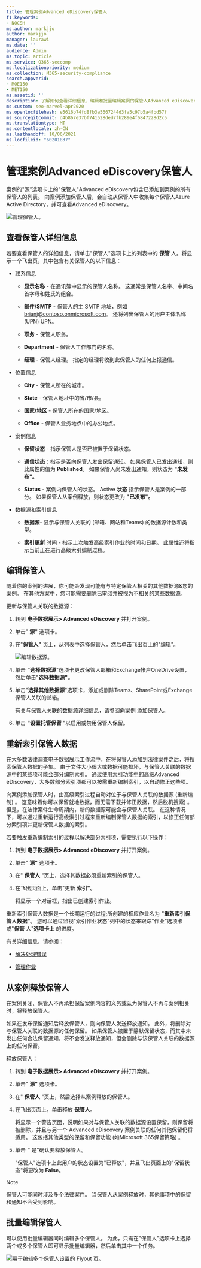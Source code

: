 ```yaml
---
title: 管理案例Advanced eDiscovery保管人
f1.keywords:
- NOCSH
ms.author: markjjo
author: markjjo
manager: laurawi
ms.date: ''
audience: Admin
ms.topic: article
ms.service: O365-seccomp
ms.localizationpriority: medium
ms.collection: M365-security-compliance
search.appverid:
- MOE150
- MET150
ms.assetid: ''
description: 了解如何查看详细信息、编辑和批量编辑案例的保管人Advanced eDiscovery列表。
ms.custom: seo-marvel-apr2020
ms.openlocfilehash: e5616b74fd8fb3a5667244d3fa5c97b5a4fbd57f
ms.sourcegitcommit: d4b867e37bf741528ded7fb289e4f6847228d2c5
ms.translationtype: MT
ms.contentlocale: zh-CN
ms.lasthandoff: 10/06/2021
ms.locfileid: "60201837"
---
```

# <a name="manage-custodians-in-an-advanced-ediscovery-case"></a>管理案例Advanced eDiscovery保管人

案例的"源"选项卡上的"保管人"Advanced eDiscovery包含已添加到案例的所有保管人的列表。 向案例添加保管人后，会自动从保管人中收集每个保管人Azure Active Directory，并可查看Advanced eDiscovery。

![管理保管人。](../media/CustodianDetails.PNG)

## <a name="view-custodian-details"></a>查看保管人详细信息

若要查看保管人的详细信息，请单击"保管人"选项卡上的列表中的 **保管** 人。将显示一个飞出页，其中包含有关保管人的以下信息：

- 联系信息

  - **显示名称** - 在通讯簿中显示的保管人名称。 这通常是保管人名字、中间名首字母和姓氏的组合。
  
   - **邮件/SMTP** - 保管人的主 SMTP 地址，例如 brianj@contoso.onmicrosoft.com。 还将列出保管人的用户主体名称 (UPN) UPN。

  - **职务** - 保管人职务。

  - **Department** - 保管人工作部门的名称。

  - **经理** - 保管人经理。 指定的经理将收到此保管人的任何上报通信。
  
- 位置信息

  - **City** - 保管人所在的城市。

  - **State** - 保管人地址中的省/市/县。

  - **国家/地区** - 保管人所在的国家/地区。

  - **Office** - 保管人业务地点中的办公地点。

- 案例信息

  - **保留状态** - 指示保管人是否已被置于保留状态。 

  - **通信状态**：指示是否向保管人发出保留通知。 如果保管人已发出通知，则此属性的值为 **Published**。 如果保管人尚未发出通知，则状态为 **"未发布"。** 

  - **Status** - 案例内保管人的状态。 Active **状态** 指示保管人是案例的一部分。 如果保管人从案例释放，则状态更改为 **"已发布"。** 

- 数据源和索引信息

    - **数据源**- 显示与保管人关联的 (邮箱、网站和Teams) 的数据源计数和类型。

    - **索引更新** 时间 - 指示上次触发高级索引作业的时间和日期。 此属性还将指示当前正在进行高级索引编制过程。


## <a name="edit-a-custodian"></a>编辑保管人

随着你的案例的进展，你可能会发现可能有与特定保管人相关的其他数据源&您的案例。 在其他方案中，您可能需要删除已审阅并被视为不相关的某些数据源。

更新与保管人关联的数据源：

1. 转到 **电子数据展示> Advanced eDiscovery** 并打开案例。
  
2. 单击" **源"** 选项卡。
  
3. 在"**保管人"** 页上，从列表中选择保管人，然后单击飞出页上的"编辑"。

    ![编辑数据源。](../media/EditCustodianDataSource.PNG)
  
4. 单击 **"选择数据源**"选项卡更改保管人邮箱和Exchange帐户OneDrive设置，然后单击"**选择数据源"。**
  
5. 单击"**选择其他数据源**"选项卡，添加或删除Teams、SharePoint或Exchange保管人关联的邮箱。 

    有关与保管人关联的数据源详细信息，请参阅向案例 [添加保管人](add-custodians-to-case.md)。 
  
6. 单击 **"设置托管保留** "以启用或禁用保管人保留。

## <a name="re-index-custodian-data"></a>重新索引保管人数据

在大多数法律调查电子数据展示工作流中，在将保管人添加到法律案件之后，将搜索保管人数据的子集。 由于文件大小很大或数据可能损坏，与保管人关联的数据源中的某些项可能会部分编制索引。 通过使用[索引功能中的](indexing-custodian-data.md)高级Advanced eDiscovery，大多数部分索引项都可以按需重新编制索引，以自动修正这些项。

向案例添加保管人时，由高级索引过程自动对位于与保管人关联的数据源 (重新编制) 。 这意味着你可以保留就地数据，而无需下载并修正数据，然后脱机搜索) 。 但是，在法律案件生命周期内，新的数据源可能会与保管人关联。 在这种情况下，可以通过重新运行高级索引过程来重新编制保管人数据的索引，以修正任何部分索引项并更新保管人数据的索引。

若要触发重新编制索引的过程以解决部分索引项，需要执行以下操作：

1. 转到 **电子数据展示> Advanced eDiscovery** 并打开案例。

2. 单击" **源"** 选项卡。

3. 在" **保管人** "页上，选择其数据必须重新索引的保管人。

4. 在飞出页面上，单击"更新 **索引"。**

   将显示一个对话框，指出已创建索引作业。

重新索引保管人数据是一个长期运行的过程;所创建的相应作业名为 **"重新索引保管人数据"。** 您可以通过监视"索引作业状态"列中的状态来跟踪"作业"选项卡或"**保管** 人"**选项卡上** 的进度。

有关详细信息，请参阅：

- [解决处理错误](processing-data-for-case.md)

- [管理作业](managing-jobs-ediscovery20.md)

## <a name="release-a-custodian-from-a-case"></a>从案例释放保管人

在案例关闭、保管人不再承担保留案例内容的义务或认为保管人不再与案例相关时，将释放保管人。 

如果在发布保留通知后释放保管人，则向保管人发送释放通知。 此外，将删除对与保管人关联的数据源的任何保留。 如果保管人被置于静默保留状态，而其中未发出任何合法保留通知，将不会发送释放通知，但会删除与该保管人关联的数据源上的任何保留。

释放保管人： 

1. 转到 **电子数据展示> Advanced eDiscovery** 并打开案例。

2. 单击" **源"** 选项卡。

3. 在" **保管人** "页上，然后选择从案例释放的保管人。

4. 在飞出页面上，单击释放 **保管人**。

   将显示一个警告页面，说明如果对与保管人关联的数据源设置保留，则保留将被删除，并且与另一个 Advanced eDiscovery 案例关联的任何其他保留仍将适用。 这包括其他类型的保留和保留功能 (如Microsoft 365保留策略) 。

5. 单击 **"** 是"确认要释放保管人。 

    "保管人"选项卡上此用户的状态设置为"已释放"，并且飞出页面上的"保留状态"将更改为 **False**。  

> [!NOTE]
> 保管人可能同时涉及多个法律案件。 当保管人从案例释放时，其他事项中的保留和通知不会受到影响。

## <a name="bulk-edit-custodians"></a>批量编辑保管人

可以使用批量编辑器同时编辑多个保管人。 为此，只需在"保管人"选项卡上选择两个或多个保管人即可显示批量编辑器，然后单击其中一个任务。

![用于编辑多个保管人设置的 Flyout 页。](../media/AeDBulkEditCustodians.png)
